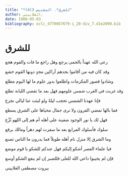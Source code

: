 ```yaml
---
title: "*للشرق*. المقتبس 3(4)"
author: الغلاييني, 
date: 1908-05-03
bibliography: oclc_4770057679-i_28-div_7.d1e2090.bib
---
```




#  للشرق 


 رعى الله عهداً بالحمى يرجع   وهل راجع ما فات والقوم هجع  

 وقد كان فيه من أقاموا بجدهم   أراكين مجدٍ دونها القوم خشع  

 وشادوا قصور المكرمات واطلعوا   بدور علوم ما لها اليوم مطلع  

 وقد غربت في الغرب شمس علومهم   فهل بعد ما تقضي اللبانة تطلع  

 فإنا عهدنا الشمس تحجب ليلةً   ولو لبثت عنا ليالي نجزع  

 فما بالها تمضي القرون ولا نرى   جمال محياها على الشرق يسطع  

 فهل لك يا نور الوجود ضغينة   على أهله أم هم إلى اللهو نُزَّع  

 سلوك فأسلوك المرابع بعد ما   سفرت لهم دهراً ومالك برقع  

 وما الشرق إلا منزل نام أهله   طويلاً فما يدرون ما الناس تصنع  

 فيا علماء العصر أشكو إليكم   فهل عندكم للشكو يا قوم موضع  

 فإن لم يجيبوا داعي الله للعلى   فللصبر إن لم ينفع الشكو أوسع  

 بيروت  مصطفى  الغلاييني 
